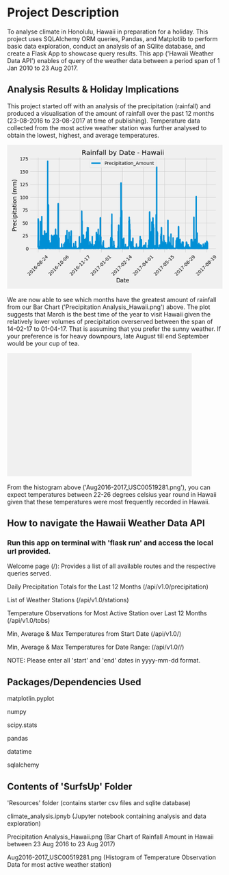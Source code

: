 # Project Description
To analyse climate in Honolulu, Hawaii in preparation for a holiday. This project uses SQLAlchemy ORM queries, Pandas, and Matplotlib to perform basic data exploration, conduct an analysis of an SQlite database, and create a Flask App to showcase query results. This app ('Hawaii Weather Data API') enables of query of the weather data between a period span of 1 Jan 2010 to 23 Aug 2017.

## Analysis Results & Holiday Implications

This project started off with an analysis of the precipitation (rainfall) and produced a visualisation of the amount of rainfall over the past 12 months (23-08-2016 to 23-08-2017 at time of publishing). Temperature data collected from the most active weather station was further analysed to obtain the lowest, highest, and average temperatures. 

![](SurfsUp/Precipitation%20Analysis_Hawaii.png)

We are now able to see which months have the greatest amount of rainfall from our Bar Chart ('Precipitation Analysis_Hawaii.png') above. The plot suggests that March is the best time of the year to visit Hawaii given the relatively lower volumes of precipitation overserved between the span of 14-02-17 to 01-04-17. That is assuming that you prefer the sunny weather. If your preference is for heavy downpours, late August till end September would be your cup of tea. 

![](SurfsUp/Aug2016-2017_USC00519281.png)

From the histogram above ('Aug2016-2017_USC00519281.png'), you can expect temperatures between 22-26 degrees celsius year round in Hawaii given that these temperatures were most frequently recorded in Hawaii.


## How to navigate the Hawaii Weather Data API

### Run this app on terminal with 'flask run' and access the local url provided.

Welcome page (/): Provides a list of all available routes and the respective queries served.

Daily Precipitation Totals for the Last 12 Months (/api/v1.0/precipitation)

List of Weather Stations (/api/v1.0/stations)

Temperature Observations for Most Active Station over Last 12 Months (/api/v1.0/tobs)

Min, Average & Max Temperatures from Start Date (/api/v1.0/<start>)

Min, Average & Max Temperatures for Date Range: (/api/v1.0/<start>/<end>)

NOTE: Please enter all 'start' and 'end' dates in yyyy-mm-dd format.

  
## Packages/Dependencies Used

matplotlin.pyplot

numpy

scipy.stats

pandas

datatime

sqlalchemy


## Contents of 'SurfsUp' Folder

'Resources' folder (contains starter csv files and sqlite database)

climate_analysis.ipnyb (Jupyter notebook containing analysis and data exploration)

Precipitation Analysis_Hawaii.png (Bar Chart of Rainfall Amount in Hawaii between 23 Aug 2016 to 23 Aug 2017)

Aug2016-2017_USC00519281.png (Histogram of Temperature Observation Data for most active weather station)
